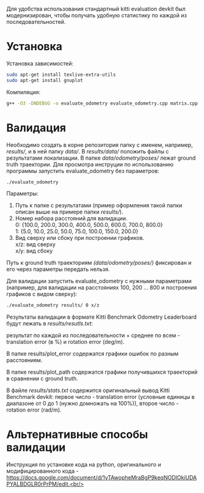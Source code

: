 Для удобства использования стандартный kitti evaluation devkit был модернизирован, чтобы получать удобную статистику по каждой из последовательностей.

Установка
==========

Установка зависимостей:
```sh
sudo apt-get install texlive-extra-utils
sudo apt-get install gnuplot
```
Компиляция:
```sh
g++ -O3 -DNDEBUG -o evaluate_odometry evaluate_odometry.cpp matrix.cpp
```

Валидация
=========
Необходимо создать в корне репозитория папку с именем, например, *results/*, и в ней папку *data/*. В *results/data/* положить файлы с результатами локализации. В папке *data/odometry/poses/* лежат ground truth траектории. Для просмотра инструции по использованию программы запустить evaluate_odometry без параметров:
```sh
./evaluate_odometry
```
Параметры:  
1. Путь к папке с результатами (пример оформления такой папки описан выше на примере папки *results/*).  
2. Номер набора расстояний для валидации.  
    0: {100.0, 200.0, 300.0, 400.0, 500.0, 600.0, 700.0, 800.0}  
    1: {5.0, 10.0, 25.0, 50.0, 75.0, 100.0, 150.0, 200.0}  
3. Вид сверху или сбоку при построении графиков.  
    x/z: вид сверху  
    x/y: вид сбоку

Путь к ground truth траекториям *(data/odometry/poses/)* фиксирован и его через параметры передать нельзя.  

Для валидации запустить evaluate_odometry с нужными параметрами (например, для валидации на расстояниях 100, 200 ... 800 и построения графиков с видом сверху):
```sh
./evaluate_odometry results/ 0 x/z
```

Результаты валидации в формате Kitti Benchmark Odometry Leaderboard будут лежать в *results/resutls.txt*:

результат по каждой из последовательности + среднее по всем  - translation error (в %) и rotation error (deg/m).

В папке results/plot_error содержатся графики ошибок по разным расстояниям.

В папке results/plot_path содержатся графики получившихся траекторий в сравнении с ground truth.

В файле *results/stats.txt* содержится оригинальный вывод Kitti Benchmark devkit: первое число - translation error (условные единицы в диапазоне от 0 до 1 (нужно домножать на 100%)), второе число - rotation error (rad/m).

Альтернативные способы валидации
=========

Инструкция по установке кода на python, оригинального и модифицированного кода - https://docs.google.com/document/d/1yTAwopheMraBgP9keqNODIOkiUDAPYALBDGLR0rPrPM/edit.<br/>
